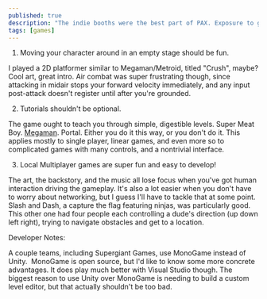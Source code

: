 ```yaml
---
published: true
description: "The indie booths were the best part of PAX. Exposure to games in different stages of dev is the best brain food I could ask for."
tags: [games]
---
```

1) Moving your character around in an empty stage should be fun.

I played a 2D platformer similar to Megaman/Metroid, titled "Crush", maybe? Cool art, great intro. Air combat was super frustrating though, since attacking in midair stops your forward velocity immediately, and any input post-attack doesn't register until after you're grounded.

2) Tutorials shouldn't be optional.

The game ought to teach you through simple, digestible levels. Super Meat Boy. [Megaman](https://www.youtube.com/watch?v=8FpigqfcvlM). Portal. Either you do it this way, or you don't do it. This applies mostly to single player, linear games, and even more so to complicated games with many controls, and a nontrivial interface.

3) Local Multiplayer games are super fun and easy to develop!

The art, the backstory, and the music all lose focus when you've got human interaction driving the gameplay. It's also a lot easier when you don't have to worry about networking, but I guess I'll have to tackle that at some point. Slash and Dash, a capture the flag featuring ninjas, was particularly good. This other one had four people each controlling a dude's direction (up down left right), trying to navigate obstacles and get to a location.

Developer Notes:

A couple teams, including Supergiant Games, use MonoGame instead of Unity.  MonoGame is open source, but I'd like to know some more concrete advantages. It does play much better with Visual Studio though. The biggest reason to use Unity over MonoGame is needing to build a custom level editor, but that actually shouldn't be too bad.

